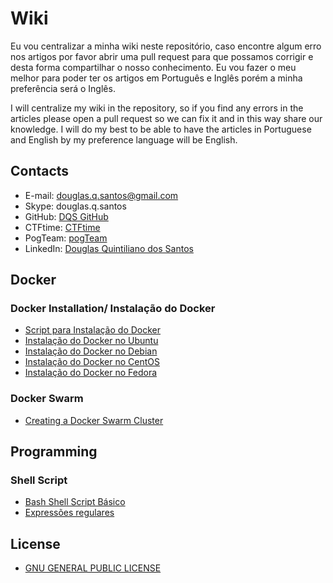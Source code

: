 # Wiki

Eu vou centralizar a minha wiki neste repositório, caso encontre algum erro nos artigos por favor abrir uma pull request para que possamos corrigir e desta forma compartilhar o nosso conhecimento. Eu vou fazer o meu melhor para poder ter os artigos em Português e Inglês porém a minha preferência será o Inglês.

I will centralize my wiki in the repository, so if you find any errors in the articles please open a pull request so we can fix it and in this way share our knowledge. I will do my best to be able to have the articles in Portuguese and English by my preference language will be English.

## Contacts

- E-mail: douglas.q.santos@gmail.com
- Skype: douglas.q.santos
- GitHub: [DQS GitHub](https://github.com/douglasqsantos)
- CTFtime: [CTFtime](https://ctftime.org/user/27872/)
- PogTeam: [pogTeam](https://github.com/pogTeam)
- LinkedIn: [Douglas Quintiliano dos Santos](https://www.linkedin.com/in/douglasqsantos)

## Docker

### Docker Installation/ Instalação do Docker

- [Script para Instalação do Docker](./docker/pt_br/script-de-instalacao.md)
- [Instalação do Docker no Ubuntu](./docker/pt_br/instalacao-docker-ubuntu.md)
- [Instalação do Docker no Debian](./docker/pt_br/instalacao-docker-debian.md)
- [Instalação do Docker no CentOS](./docker/pt_br/instalacao-docker-centos.md)
- [Instalação do Docker no Fedora](./docker/pt_br/instalacao-docker-fedora.md)

### Docker Swarm

- [Creating a Docker Swarm Cluster](./docker/en_us/creating-docker-swarm-cluster.md)

## Programming

### Shell Script

- [Bash Shell Script Básico](./shell-script/pt_br/bash-shell-script-basico.md)
- [Expressões regulares](./shell-script/pt_br/expressoes-regulares.md)

## License

- [GNU GENERAL PUBLIC LICENSE](./LICENSE)
